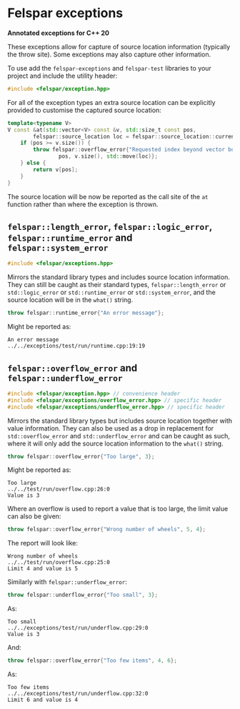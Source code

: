 # Felspar exceptions

**Annotated exceptions for C++ 20**

These exceptions allow for capture of source location information (typically the throw site). Some exceptions may also capture other information.


To use add the `felspar-exceptions` and `felspar-test` libraries to your project and include the utility header:

```cpp
#include <felspar/exception.hpp>
```

For all of the exception types an extra source location can be explicitly provided to customise the captured source location:

```cpp
template<typename V>
V const &at(std::vector<V> const &v, std::size_t const pos,
        felspar::source_location loc = felspar::source_location::current()) {
    if (pos >= v.size()) {
        throw felspar::overflow_error{"Requested index beyond vector bound",
                pos, v.size(), std::move(loc)};
    } else {
        return v[pos];
    }
}
```

The source location will be now be reported as the call site of the `at` function rather than where the exception is thrown.


## `felspar::length_error`, `felspar::logic_error`, `felspar::runtime_error` and `felspar::system_error`

```cpp
#include <felspar/exceptions.hpp>
```

Mirrors the standard library types and includes source location information. They can still be caught as their standard types, `felspar::length_error` or `std::logic_error` or `std::runtime_error` or `std::system_error`, and the source location will be in the `what()` string.

```cpp
throw felspar::runtime_error{"An error message"};
```

Might be reported as:

    An error message
    ../../exceptions/test/run/runtime.cpp:19:19


## `felspar::overflow_error` and `felspar::underflow_error`

```cpp
#include <felspar/exception.hpp> // convenience header
#include <felspar/exceptions/overflow_error.hpp> // specific header
#include <felspar/exceptions/underflow_error.hpp> // specific header
```

Mirrors the standard library types but includes source location together with value information. They can also be used as a drop in replacement for `std::overflow_error` and `std::underflow_error` and can be caught as such, where it will only add the source location information to the `what()` string.

```cpp
throw felspar::overflow_error{"Too large", 3};
```

Might be reported as:

    Too large
    ../../test/run/overflow.cpp:26:0
    Value is 3

Where an overflow is used to report a value that is too large, the limit value can also be given:

```cpp
throw felspar::overflow_error{"Wrong number of wheels", 5, 4};
```

The report will look like:

    Wrong number of wheels
    ../../test/run/overflow.cpp:25:0
    Limit 4 and value is 5

Similarly with `felspar::underflow_error`:


```cpp
throw felspar::underflow_error{"Too small", 3};
```

As:

    Too small
    ../../exceptions/test/run/underflow.cpp:29:0
    Value is 3

And:

```cpp
throw felspar::overflow_error{"Too few items", 4, 6};
```

As:

    Too few items
    ../../exceptions/test/run/underflow.cpp:32:0
    Limit 6 and value is 4
